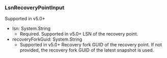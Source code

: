 ### LsnRecoveryPointInput
Supported in v5.0+

- lsn: System.String
  - Required. Supported in v5.0+
      LSN of the recovery point.
- recoveryForkGuid: System.String
  - Supported in v5.0+
      Recovery fork GUID of the recovery point. If not provided, the recovery fork GUID of the latest snapshot is used.
